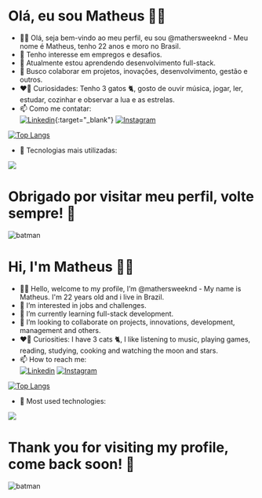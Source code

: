 # Olá, eu sou Matheus 👋🏼
- 👋🏼 Olá, seja bem-vindo ao meu perfil, eu sou @mathersweeknd - Meu nome é Matheus, tenho 22 anos e moro no Brasil.
- 🎯 Tenho interesse em empregos e desafios.
- 📖 Atualmente estou aprendendo desenvolvimento full-stack.
- 🎊 Busco colaborar em projetos, inovações, desenvolvimento, gestão e outros.
- ❤️‍🔥 Curiosidades: Tenho 3 gatos 🐈, gosto de ouvir música, jogar, ler, estudar, cozinhar e observar a lua e as estrelas.
- 📫 Como me contatar: <br/>
[![Linkedin](https://img.shields.io/badge/LinkedIn-8A2BE2?style=for-the-badge&logo=linkedin&logoColor=white)](https://www.linkedin.com/in/mathersweeknd){:target="_blank"}
[![Instagram](https://img.shields.io/badge/Instagram-9400D3?style=for-the-badge&logo=instagram&logoColor=white)](https://www.instagram.com/mathers.weeknd) </br>

[![Top Langs](https://github-readme-stats.vercel.app/api/top-langs/?username=mathersweeknd&layout=donut)](https://github.com/mathersweeknd/github-readme-stats)</br>

- 🎨 Tecnologias mais utilizadas:
  
<div style="display: inline_block">
  <a href="https://skillicons.dev">
    <img src="https://skillicons.dev/icons?i=html,css,js,cs,mysql,php,ts,react,python,java,bootstrap,&perline=14" />
  </a>
</div>

# Obrigado por visitar meu perfil, volte sempre! 🦇
<div>
<img alt="batman" src="https://media4.giphy.com/media/v1.Y2lkPTc5MGI3NjExemFqb21ya2U2c294aGptYmd0ZThza3N4MGcxYmJ4bnk1NDl0eWxyNCZlcD12MV9pbnRlcm5hbF9naWZfYnlfaWQmY3Q9Zw/l396BoOTIFem9xqQU/giphy.gif"/>
<div/>
  
# Hi, I'm Matheus 👋🏼
- 👋🏼 Hello, welcome to my profile, I’m @mathersweeknd - My name is Matheus. I'm 22 years old and i live in Brazil.
- 🎯 I’m interested in jobs and challenges.
- 📖 I’m currently learning full-stack development.
- 🎊 I’m looking to collaborate on projects, innovations, development, management and others.
- ❤️‍🔥 Curiosities: I have 3 cats 🐈, I like listening to music, playing games, reading, studying, cooking and watching the moon and stars.
- 📫 How to reach me:</br>
[![Linkedin](https://img.shields.io/badge/LinkedIn-8A2BE2?style=for-the-badge&logo=linkedin&logoColor=white)](https://www.linkedin.com/in/mathersweeknd) 
[![Instagram](https://img.shields.io/badge/Instagram-9400D3?style=for-the-badge&logo=instagram&logoColor=white)](https://www.instagram.com/mathers.weeknd) </br>

[![Top Langs](https://github-readme-stats.vercel.app/api/top-langs/?username=mathersweeknd&layout=donut)](https://github.com/mathersweeknd/github-readme-stats)</br>

- 🎨 Most used technologies:
  
<div style="display: inline_block">
  <a href="https://skillicons.dev">
    <img src="https://skillicons.dev/icons?i=html,css,js,cs,mysql,php,ts,react,python,java,bootstrap,&perline=14" />
  </a>
</div>

# Thank you for visiting my profile, come back soon! 🦇
<div>
<img alt="batman" src="https://media2.giphy.com/media/v1.Y2lkPTc5MGI3NjExdHo0ZDZmejZiM25pZ3dqaTgwaHp2Z3I5bjYyaG04cmRncXl0cXRkMiZlcD12MV9pbnRlcm5hbF9naWZfYnlfaWQmY3Q9Zw/l0NwGpoOVLTAyUJSo/giphy.gif"/>
<div/>
